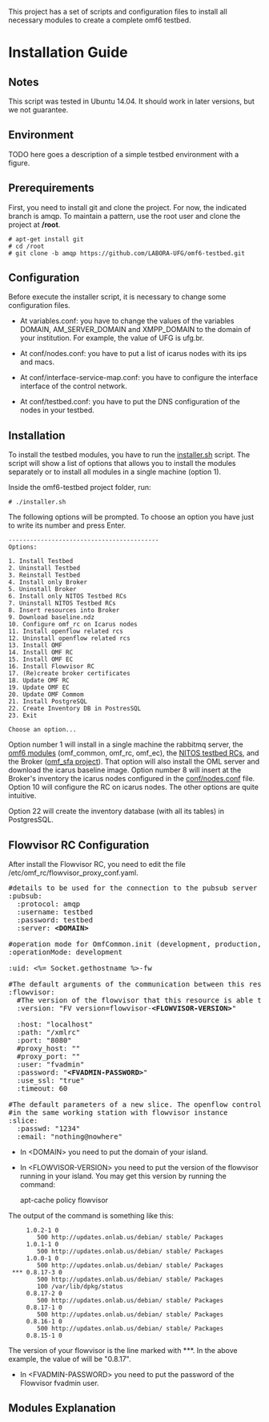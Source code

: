 This project has a set of scripts and configuration files to install all necessary modules to create a complete omf6 testbed.

Installation Guide
==================

Notes
-----
This script was tested in Ubuntu 14.04. It should work in later versions, but we not guarantee.

Environment
-----------

TODO here goes a description of a simple testbed environment with a figure.

Prerequirements
---------------
First, you need to install git and clone the project. For now, the indicated branch is amqp. To maintain a pattern, use the root user and clone the project at **/root**.

    # apt-get install git
    # cd /root
    # git clone -b amqp https://github.com/LABORA-UFG/omf6-testbed.git

Configuration
-------------
Before execute the installer script, it is necessary to change some configuration files.

* At variables.conf: you have to change the values of the variables DOMAIN, AM_SERVER_DOMAIN and XMPP_DOMAIN to the domain of your institution. For example, the value of UFG is ufg.br.

* At conf/nodes.conf: you have to put a list of icarus nodes with its ips and macs.

* At conf/interface-service-map.conf: you have to configure the interface interface of the control network.

* At conf/testbed.conf: you have to put the DNS configuration of the nodes in your testbed.


Installation
------------
To install the testbed modules, you have to run the [installer.sh](installer.sh) script. The script will show a list of options that allows you to install the modules separately or to install all modules in a single machine (option 1).

Inside the omf6-testbed project folder, run:

    # ./installer.sh

The following options will be prompted. To choose an option you have just to write its number and press Enter.

    ------------------------------------------
    Options:
    
    1. Install Testbed
    2. Uninstall Testbed
    3. Reinstall Testbed
    4. Install only Broker
    5. Uninstall Broker
    6. Install only NITOS Testbed RCs
    7. Uninstall NITOS Testbed RCs
    8. Insert resources into Broker
    9. Download baseline.ndz
    10. Configure omf_rc on Icarus nodes
    11. Install openflow related rcs
    12. Uninstall openflow related rcs
    13. Install OMF
    14. Install OMF RC
    15. Install OMF EC
    16. Install Flowvisor RC
    17. (Re)create broker certificates
    18. Update OMF RC
    19. Update OMF EC
    20. Update OMF Commom
    21. Install PostgreSQL
    22. Create Inventory DB in PostresSQL
    23. Exit  
    
    Choose an option...
    
Option number 1 will install in a single machine the rabbitmq server, the [omf6 modules](https://github.com/LABORA-UFG/omf) (omf_common, omf_rc, omf_ec), the [NITOS testbed RCs](https://github.com/LABORA-UFG/nitos_testbed_rc), and the Broker ([omf_sfa project](https://github.com/LABORA-UFG/omf_sfa)). That option will also install the OML server and download the icarus baseline image.
Option number 8 will insert at the Broker's inventory the icarus nodes configured in the [conf/nodes.conf](conf/nodes.conf) file. Option 10 will configure the RC on icarus nodes. The other options are quite intuitive.

Option 22 will create the inventory database (with all its tables) in PostgresSQL.

Flowvisor RC Configuration
-------------------

After install the Flowvisor RC, you need to edit the file /etc/omf_rc/flowvisor_proxy_conf.yaml. 

<pre>
#details to be used for the connection to the pubsub server
:pubsub:
  :protocol: amqp
  :username: testbed
  :password: testbed
  :server: <b>&lt;DOMAIN&gt;</b>

#operation mode for OmfCommon.init (development, production, etc)
:operationMode: development

:uid: <%= Socket.gethostname %>-fw

#The default arguments of the communication between this resource and the flowvisor instance
:flowvisor:
  #The version of the flowvisor that this resource is able to control
  :version: "FV version=flowvisor-<b>&lt;FLOWVISOR-VERSION&gt;</b>"

  :host: "localhost"
  :path: "/xmlrc"
  :port: "8080"
  #proxy_host: ""
  #proxy_port: ""
  :user: "fvadmin"
  :password: "<b>&lt;FVADMIN-PASSWORD&gt;</b>"
  :use_ssl: "true"
  :timeout: 60

#The default parameters of a new slice. The openflow controller is assumed to be
#in the same working station with flowvisor instance
:slice:
  :passwd: "1234"
  :email: "nothing@nowhere"
</pre>

* In \<DOMAIN\> you need to put the domain of your island.
* In \<FLOWVISOR-VERSION\> you need to put the version of the flowvisor running in your island. You may get this version by running the command:
  
  
    apt-cache policy flowvisor

The output of the command is something like this:

         1.0.2-1 0
            500 http://updates.onlab.us/debian/ stable/ Packages
         1.0.1-1 0
            500 http://updates.onlab.us/debian/ stable/ Packages
         1.0.0-1 0
            500 http://updates.onlab.us/debian/ stable/ Packages
     *** 0.8.17-3 0
            500 http://updates.onlab.us/debian/ stable/ Packages
            100 /var/lib/dpkg/status
         0.8.17-2 0
            500 http://updates.onlab.us/debian/ stable/ Packages
         0.8.17-1 0
            500 http://updates.onlab.us/debian/ stable/ Packages
         0.8.16-1 0
            500 http://updates.onlab.us/debian/ stable/ Packages
         0.8.15-1 0

The version of your flowvisor is the line marked with ***. In the above example, the value of <FLOWVISOR-VERSION> will be "0.8.17". 

* In \<FVADMIN-PASSWORD\> you need to put the password of the Flowvisor fvadmin user.

Modules Explanation
-------------------
